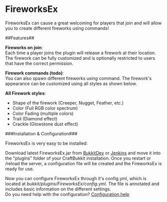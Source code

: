 FireworksEx
===========

FireworksEx can cause a great welcoming for players that join and will allow you to create different fireworks using commands!

##Features##

**Fireworks on join**:<br>
 	Each time a player joins the plugin will release a firework at their location. The firework can be fully customized and is optionally restricted to users that have the correct permission.

 **Firework commands (todo)**:<br>
	You can also spawn different fireworks using command. The firework's appearance can be customized using all styles as shown below.

**All Firework styles**:

 * Shape of the firework (Creeper, Nugget, Feather, etc.)
 * Color (Full RGB color spectrum)
 * Color Fading (multiple colors)
 * Trail (Diamond effect)
 * Crackle (Glowstone dust effect)

###Installation & Configuration###

FireworksEx is very easy to be installed:

Download latest FireworksEx.jar from [BukkitDev](http://dev.bukkit.org/server-mods/fireworksex/files/ "BukkitDev: FireworksEx Files") or [Jenkins](http://ci.jwhy.de/job/FireworksEx/de.jwhy.fireworksex$FireworksEx/ "Jenkins: FireworksEx") and move it into the "plugins" folder of your CraftBukkit installation. Once you restart or /reload the server, a configuration file will be created and the FireworksEx is ready for use.

Now you can configure FireworksEx through it's config.yml, which is located at _bukkit/plugins/FireworksEx/config.yml_. The file is annotated and includes basic information on the different settings.<br>
Do you need help with the configuration?
[Configuration help](http://dev.bukkit.org/server-mods/fireworksex/pages/configuration/)